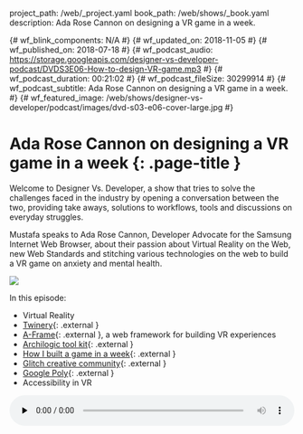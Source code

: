 project_path: /web/_project.yaml
book_path: /web/shows/_book.yaml
description: Ada Rose Cannon on designing a VR game in a week.

{# wf_blink_components: N/A #}
{# wf_updated_on: 2018-11-05 #}
{# wf_published_on: 2018-07-18 #}
{# wf_podcast_audio: https://storage.googleapis.com/designer-vs-developer-podcast/DVDS3E06-How-to-design-VR-game.mp3 #}
{# wf_podcast_duration: 00:21:02 #}
{# wf_podcast_fileSize: 30299914 #}
{# wf_podcast_subtitle: Ada Rose Cannon on designing a VR game in a week. #}
{# wf_featured_image: /web/shows/designer-vs-developer/podcast/images/dvd-s03-e06-cover-large.jpg #}


# Ada Rose Cannon on designing a VR game in a week {: .page-title }

Welcome to Designer Vs. Developer, a show that tries to solve the
challenges faced in the industry by opening a conversation between
the two, providing take aways, solutions to workflows, tools and
discussions on everyday struggles.

Mustafa speaks to Ada Rose Cannon, Developer Advocate for the
Samsung Internet Web Browser, about their passion about Virtual
Reality on the Web, new Web Standards and stitching various
technologies on the web to build a VR game on anxiety and
mental health.


<img class="attempt-right"
  src="/web/shows/designer-vs-developer/podcast/images/dvd-s03-e06-cover.jpg">

In this episode:

* Virtual Reality
* [Twinery](http://bit.ly/2ubLoUj){: .external }
* [A-Frame](http://bit.ly/2L3HUfW){: .external }, a web framework for building VR experiences
* [Archilogic tool kit](http://bit.ly/2KOGGpB){: .external }
* [How I built a game in a week](http://bit.ly/2N2Vlub){: .external }
* [Glitch creative community](http://bit.ly/2ueEQnG){: .external }
* [Google Poly](http://bit.ly/2Jdo6lr){: .external }
* Accessibility in VR

<audio style="width: 100%" controls preload="none" src="https://storage.googleapis.com/designer-vs-developer-podcast/DVDS3E06-How-to-design-VR-game.mp3">

Subscribe to Designer Vs Developer Podcast via
<a href="http://bit.ly/mustafaOnSpotify">Spotify</a>,
<a href="https://goo.gl/USHXv8">Feedburner</a>,
<a href="https://goo.gl/1E9U0G">iTunes</a> Or
<a href="https://goo.gl/qCBlST">Google Music</a>

Watch <a href="https://www.youtube.com/playlist?list=PLNYkxOF6rcIC60856GnLEV5GQXMxc9ByJ">
the video recording</a>.

{% include "web/_shared/helpful.html" %}
